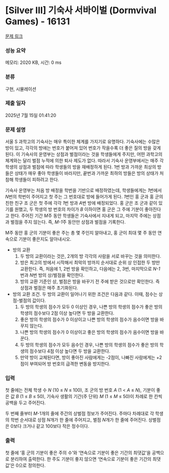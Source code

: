 # [Silver III] 기숙사 서바이벌 (Dormvival Games) - 16131 

[문제 링크](https://www.acmicpc.net/problem/16131) 

### 성능 요약

메모리: 2020 KB, 시간: 0 ms

### 분류

구현, 시뮬레이션

### 제출 일자

2025년 7월 15일 01:41:20

### 문제 설명

<p>서울 S 과학고의 기숙사는 매우 특이한 체계를 가지기로 유명하다. 기숙사에는 수많은 방이 있고, 각각의 방에는 번호가 붙어져 있어 번호가 작을수록 더 좋은 질의 방을 갖게 된다. 이 기숙사의 운영부는 상점과 벌점이라는 것을 학생들에게 주지만, 어떤 과학고의 체계와는 달리 벌점 누적에 의한 퇴사 제도가 없다. 따라서 기숙사 운영부에서는 매주 각 학생의 상점과 벌점에 따라 학생들의 방을 재배정하게 된다. 1번 방과 가까운 최상의 방들은 상태가 매우 좋아 학생들이 바라지만, 끝번과 가까운 최하의 방들은 방의 상태가 처참해 학생들이 피하려고 한다.</p>

<p>기숙사 운영부는 처음 방 배정을 학번을 기반으로 배정하였는데, 학생들에게는 <em>1</em>번에서 <em>N</em>번의 학번이 주어지고 첫 주는 그 번호대로 방에 들어가게 된다. <em>1</em>번인 홍 군과 홍 군의 친한 친구 조 군은 첫 주에 각각 <em>1</em>번 방과 <em>A</em>번 방에 배정되었다. 홍 군은 조 군과 같이 있기를 원했고, 두 학생의 방 번호의 차이가 <em>B</em> 이하이면 홍 군은 그 주에 기분이 좋아진다고 한다. 주어진 기간 <em>M</em>주 동안 학생들은 기숙사에서 지내게 되고, 마지막 주에는 상점과 벌점을 주지 않는다. 즉, <em>M-1</em>주 동안만 상점과 벌점을 기록한다.</p>

<p>M주 동안 홍 군의 기분이 좋은 주는 총 몇 주인지 알아내고, 홍 군이 최대 몇 주 동안 연속으로 기분이 좋은지도 알아내시오.</p>

<ul>
	<li>방의 교환
	<ol>
		<li>두 방의 교환이라는 것은, 2개의 방 각각의 사람을 서로 바꾸는 것을 의미한다.</li>
		<li>방은 최고의 방에서 시작해서 최악의 방까지 순서대로 순위 상 인접한 두 방만 교환한다. 즉, 처음에 1, 2번 방을 확인하고, 다음에는 2, 3번, 마지막으로 <em>N-1</em>번과 <em>N</em>번 방의 상/벌점을 확인한다.</li>
		<li>방의 교환 기준인 상, 벌점은 방을 바꾸기 전 주에 받은 것으로만 확인한다. 즉 상점과 벌점은 매주 초기화된다.</li>
	</ol>
	</li>
	<li>방의 교환 조건. 두 방의 교환이 일어나기 위한 조건은 다음과 같다. 이때, 점수는 상점-벌점의 값이다.
	<ol>
		<li>두 방의 학생의 점수가 모두 0 이상인 경우, 나쁜 방의 학생의 점수가 좋은 방의 학생의 점수보다 2점 이상 높다면 두 방을 교환한다.</li>
		<li>좋은 방의 학생의 점수가 0 이상이고 나쁜 방의 학생의 점수가 음수이면 방을 바꾸지 않는다.</li>
		<li>나쁜 방의 학생의 점수가 0 이상이고 좋은 방의 학생의 점수가 음수이면 방을 바꾼다.</li>
		<li>두 방의 학생의 점수가 모두 음수인 경우, 나쁜 방의 학생의 점수가 좋은 방의 학생의 점수보다 4점 이상 높다면 두 방을 교환한다.</li>
		<li>만약 방이 교체된다면, 방이 좋아진 사람에게는 -2점이, 나빠진 사람에게는 +2점이 부여되어 방 번호의 급격한 변동을 방지한다.</li>
	</ol>
	</li>
</ul>

### 입력 

 <p>첫 줄에는 전체 학생 수 <em>N</em> (10 ≤ <em>N</em> ≤ 100), 조 군의 방 번호 <em>A</em> (1 <<em> A</em> ≤ <em>N</em>), 기분이 좋은 값 <em>B </em>(1 ≤ <em>B</em> ≤ 50), 기숙사 생활의 기간(주 단위) <em>M</em> (1 ≤ <em>M</em> ≤ 50)이 차례로 한 칸씩 공백을 두고 주어진다.  </p>

<p>두 번째 줄부터 <em>M</em>-1개의 줄에 주간의 상벌점 정보가 주어진다. 주마다 차례대로 각 학생의 학번 순서대로 상점 <em>N</em>개가 한 줄에 주어지고, 벌점 <em>N</em>개가 한 줄에 주어진다. 상벌점은 0보다 크거나 같고 100보다 작은 정수이다.</p>

### 출력 

 <p>첫 줄에 ‘홍 군의 기분이 좋은 주의 수’와 ‘연속으로 기분이 좋은 기간의 최댓값’을 공백으로 분리하여 출력한다. 한 주도 기분이 좋지 않으면 ‘연속으로 기분이 좋은 기간의 최댓값’은 0으로 정의한다.</p>

